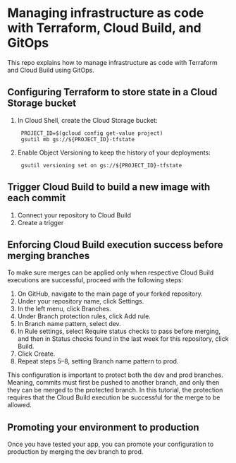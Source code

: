 # Managing infrastructure as code with Terraform, Cloud Build, and GitOps

This repo explains how to manage infrastructure as code with Terraform and Cloud Build using GitOps.

## Configuring Terraform to store state in a Cloud Storage bucket
1. In Cloud Shell, create the Cloud Storage bucket:

        PROJECT_ID=$(gcloud config get-value project)
        gsutil mb gs://${PROJECT_ID}-tfstate

1. Enable Object Versioning to keep the history of your deployments:

        gsutil versioning set on gs://${PROJECT_ID}-tfstate

## Trigger Cloud Build to build a new image with each commit

1. Connect your repository to Cloud Build
1. Create a trigger

## Enforcing Cloud Build execution success before merging branches
To make sure merges can be applied only when respective Cloud Build executions are successful, proceed with the following steps:

1. On GitHub, navigate to the main page of your forked repository.
1. Under your repository name, click Settings.
1. In the left menu, click Branches.
1. Under Branch protection rules, click Add rule.
1. In Branch name pattern, select dev.
1. In Rule settings, select Require status checks to pass before merging, and then in Status checks found in the last week for this repository, click Build.
1. Click Create.
1. Repeat steps 5–8, setting Branch name pattern to prod.

This configuration is important to protect both the dev and prod branches. Meaning, commits must first be pushed to another branch, and only then they can be merged to the protected branch. In this tutorial, the protection requires that the Cloud Build execution be successful for the merge to be allowed.

## Promoting your environment to **production**

Once you have tested your app, you can promote your configuration to production by merging the dev branch to prod.

